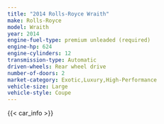 ```yaml
---
title: "2014 Rolls-Royce Wraith"
make: Rolls-Royce
model: Wraith
year: 2014
engine-fuel-type: premium unleaded (required)
engine-hp: 624
engine-cylinders: 12
transmission-type: Automatic
driven-wheels: Rear wheel drive
number-of-doors: 2
market-category: Exotic,Luxury,High-Performance
vehicle-size: Large
vehicle-style: Coupe
---
```


{{< car_info >}}
